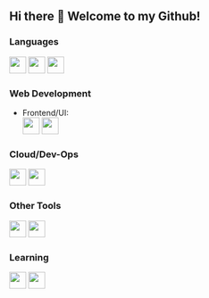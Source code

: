 ## Hi there 👋 Welcome to my Github!

### Languages
<code><img src="https://user-images.githubusercontent.com/71013521/93351006-8071fe00-f839-11ea-9186-701027f8f86d.png" height="30"></code>
<code><img src="https://user-images.githubusercontent.com/71013521/93351060-8b2c9300-f839-11ea-9a05-45e1ef4e4060.png" height="30"></code>
<code><img src="https://user-images.githubusercontent.com/71013521/93351068-8d8eed00-f839-11ea-8d83-d012761dc034.png" height="30"></code>

### Web Development
<ul>
  <li>Frontend/UI:</li>
  <code><img src="https://user-images.githubusercontent.com/71013521/93351759-5ff67380-f83a-11ea-811a-b5e1085ede2d.png" height="30"></code>
  <code><img src="https://user-images.githubusercontent.com/71013521/93351765-62f16400-f83a-11ea-8d39-17ebcb0201bc.png" height="30"></code>
</ul>

### Cloud/Dev-Ops
<code><img src="https://user-images.githubusercontent.com/71013521/93352044-b5cb1b80-f83a-11ea-8224-9495bd3db87e.png" height="30"></code>
<code><img src="https://user-images.githubusercontent.com/71013521/93352127-cb404580-f83a-11ea-837d-5235276563b6.png" height="30"></code>

### Other Tools
<code><img src="https://user-images.githubusercontent.com/71013521/93489813-13796980-f908-11ea-98d4-8e226c6b419d.png" height="30"></code>
<code><img src="https://user-images.githubusercontent.com/71013521/93490026-415eae00-f908-11ea-8bca-29563cc204a1.png" height="30"></code>

### Learning
<code><img src="https://user-images.githubusercontent.com/71013521/93490875-525bef00-f909-11ea-988e-2bcc748c48e7.png" height="30"></code>
<code><img src="https://user-images.githubusercontent.com/71013521/93351393-faa28280-f839-11ea-95dd-222b1bffde4b.png" height="30"></code>

